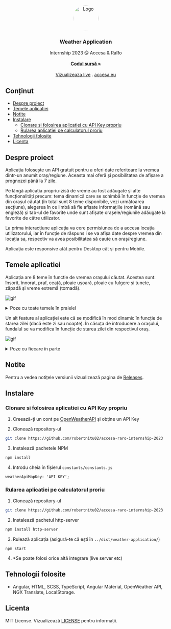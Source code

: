 <br/>
<p align="center">
  <a href="https://github.com/robertnitu02/accesa-raro-internship-2023">
    <img src="https://i.imgur.com/0ZpDNat.png" alt="Logo" width="80" height="80" style="border-radius: 50%">
  </a>

<h3 align="center">Weather Application</h3>

  <p align="center">
    Internship 2023 @ Accesa & RaRo
    <br/>
    <br/>
    <a href="https://github.com/robertnitu02/accesa-raro-internship-2023/tree/master/weather-application"><strong>Codul sursă »</strong></a>
    <br/>
    <br/>
    <a href="https://v.b-zone.ro/accesa-internship/">Vizualizeaza live</a>
    .
    <a href="https://www.accesa.eu/">accesa.eu</a>
  </p>
</p>

## Conținut

* [Despre proiect](#despre-proiect)
* [Temele aplicatiei](#temele-aplicatiei)
* [Notite](#notite)
* [Instalare](#instalare)
  * [Clonare si folosirea aplicatiei cu API Key propriu](#clonare-si-folosirea-aplicatiei-cu-API-Key-propriu)
  * [Rularea aplicatiei pe calculatorul proriu](#rularea-aplicatiei-pe-calculatorul-proriu)
* [Tehnologii folosite](#tehnologii-folosite)
* [Licenta](#licenta)

## Despre proiect

<p>
Aplicația folosește un API gratuit pentru a oferi date referitoare la vremea dintr-un anumit oraș/regiune. 
Aceasta mai oferă și posibilitatea de afișare a prognozei până la 7 zile.
</p>
<p>
Pe lângă aplicația propriu-zisă de vreme au fost adăugate și alte funcționalități precum: tema dinamică care se schimbă în
funcție de vremea din orașul căutat (în total sunt 8 teme disponibile, vezi următoarea secțiune), alegerea în ce limbă să fie afișate 
informațiile (română sau engleză) și tab-ul de favorite
unde sunt afișate orașele/regiunile adăugate la favorite de către utilizator.
</p>
<p>
La prima interacțiune aplicația va cere permisiunea de a accesa locația utilizatorului, iar în funcție de răspuns i se va afișa date 
despre vremea din locația sa, respectiv va avea posibilitatea să caute un oraș/regiune.
</p>
<p>
Aplicația este responsive atât pentru Desktop cât și pentru Mobile.
</p>

## Temele aplicatiei

<p>
Aplicația are 8 teme în functie de vremea orașului căutat. Acestea sunt: însorit, înnorat, praf, ceață, ploaie ușoară, ploaie cu fulgere și tunete, zăpadă și vreme extremă (tornadă).
</p>

![gif](https://i.imgur.com/JUzxY1Q.gif)

<details>
<summary>Poze cu toate temele în pralelel</summary>

![theme1](https://i.imgur.com/3vLAFAm.png)

![theme2](https://i.imgur.com/mf7Lg7T.png)
</details>
<p>
Un alt feature al aplicației este că se modifică în mod dinamic în funcție de starea zilei (dacă este zi sau noapte).
În căsuța de introducere a orașului, fundalul se va modifica în funcție de starea zilei din respectivul oraș.
</p>

![gif](https://i.imgur.com/tOi12AL.gif)

<details>
<summary>Poze cu fiecare în parte</summary>

![day](https://i.imgur.com/y4Kd4lH.png)

![night](https://i.imgur.com/hAegRIg.png)
</details>

## Notite

Pentru a vedea notițele versiunii vizualizează pagina de [Releases](https://github.com/robertnitu02/accesa-raro-internship-2023/releases).

## Instalare

### Clonare si folosirea aplicatiei cu API Key propriu

1. Creează-ți un cont pe [OpenWeatherAPI](https://openweathermap.org/) și obține un API Key 

2. Clonează repository-ul

```sh
git clone https://github.com/robertnitu02/accesa-raro-internship-2023
```

3. Instalează pachetele NPM

```sh
npm install
```

4. Introdu cheia în fișierul `constants/constants.js`

```JS
weatherApiMapKey: 'API KEY';
```

### Rularea aplicatiei pe calculatorul proriu

1. Clonează repository-ul

```sh
git clone https://github.com/robertnitu02/accesa-raro-internship-2023
```

2. Instalează pachetul http-server

```sh
npm install http-server
```

3. Rulează aplicația (asigură-te că ești în `../dist/weather-application/`)

```
npm start
```
4. *Se poate folosi orice altă integrare (live server etc)

## Tehnologii folosite

* Angular, HTML, SCSS, TypeScript, Angular Material, OpenWeather API, NGX Translate, LocalStorage.

## Licenta

MIT License.
Vizualizează [LICENSE](https://github.com/robertnitu02/accesa-raro-internship-2023/blob/master/LICENSE) pentru informații.
